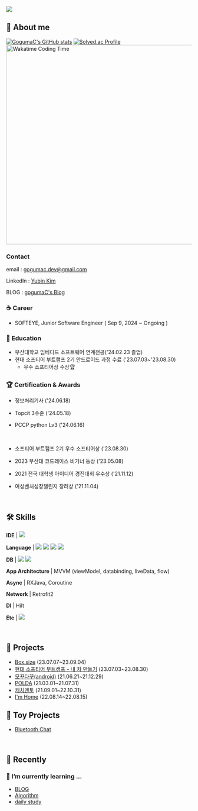 <img src="https://capsule-render.vercel.app/api?type=rect&height=150&text=gogumaC%20Github&fontAlign=50&theme=outrun&fontColor=000000" />


## 🐳 About me

[![GogumaC's GitHub stats](https://github-readme-stats.vercel.app/api?username=gogumaC)](https://github.com/anuraghazra/github-readme-stats) [![Solved.ac Profile](http://mazassumnida.wtf/api/v2/generate_badge?boj=kimu2371)](https://solved.ac/kimu2371/)
<a href="https://wakatime.com/@gogumac" target="_blank">
    <img src="https://github-readme-stats.vercel.app/api/wakatime?username=gogumac&layout=compact" alt="Wakatime Coding Time" width="540px">
</a>

### Contact 

email : gogumac.dev@gmail.com

LinkedIn : [Yubin Kim](https://www.linkedin.com/in/yubin-kim-067300208/)

BLOG : [gogumaC's Blog](https://gogumac.github.io/)

### ☕️ Career

- SOFTEYE, Junior Software Engineer ( Sep 9, 2024 ~ Ongoing ) 


### 🏫 Education 

- 부산대학교 임베디드 소프트웨어 연계전공('24.02.23 졸업)
- 현대 소프티어 부트캠프 2기 안드로이드 과정 수료 ('23.07.03~'23.08.30)
  - 우수 소프티어상 수상🏆

### 🏆 Certification & Awards

- 정보처리기사 ('24.06.18)

- Topcit 3수준 ('24.05.18)

- PCCP python Lv3 ('24.06.16)

<br>

- 소프티어 부트캠프 2기 우수 소프티어상 ('23.08.30) 

- 2023 부산대 코드레이스 비기너 동상 ('23.05.08)

- 2021 전국 대학생 아이디어 경진대회 우수상 ('21.11.12)

- 여성벤처성장챌린지 장려상 ('21.11.04)


<br>

## 🛠️ Skills
**IDE** | <img src="https://img.shields.io/badge/AndroidStudio-3DDC84?style=flat-square&logo=Android%20Studio&logoColor=white&style=social"/>

**Language** | <img src="https://img.shields.io/badge/Kotlin-7F52FF?style=flat-square&logo=Kotlin&logoColor=white&style=social"/>
<img src="https://img.shields.io/badge/Python-3776AB?style=flat-square&logo=Python&logoColor=white&style=social"/>
<img src="https://img.shields.io/badge/Java-007396?style=flat-square&logo=Java&logoColor=white&style=social"/>
<img src="https://img.shields.io/badge/C++-00599C?style=flat-square&logo=cplusplus&logoColor=white&style=social"/>

**DB** | <img src="https://img.shields.io/badge/SQLite-003B57?style=flat-square&logo=SQLite&logoColor=white&style=social"/>
<img src="https://img.shields.io/badge/Room-3DDC84?style=flat-square&logo=Room&logoColor=white&style=social"/>

**App Architecture** | MVVM (viewModel, databinding, liveData, flow)

**Async** |  RXJava, Coroutine

**Network** | Retrofit2

**DI** | Hilt

**Etc** | <img src="https://img.shields.io/badge/Firebase-FFCA28?style=flat-square&logo=Firebase&logoColor=white&style=social"/>



<br>

## 🚀 Projects

- [Box.size](https://github.com/Box-size/box.size-android) (23.07.07~23.09.04)
- [현대 소프티어 부트캠프 - 내 차 만들기](https://github.com/gogumaC/H6-CaArt) (23.07.03~23.08.30)
- [모꾸다꾸(android)](https://www.notion.so/ver-1-0-0-ver-1-12-1-1898e8cab0264b189782c9eb114cc943) (21.06.21~21.12.29)
- [POLDA](https://github.com/gogumaC/POLDA-android) (21.03.01~21.07.31)
- [캐치멘토](https://github.com/gogumaC/apptive_2021_catch_mento) (21.09.01~22.10.31)
- [I'm Home](https://github.com/gogumaC/ImHome) (22.08.14~22.08.15)

## 🧸 Toy Projects
- [Bluetooth Chat](https://github.com/gogumaC/bluetooth-chat) <!--(24.07.20~24.08.06)-->

<br>

## 🏃 Recently

### 🌱 I’m currently learning ...
- [BLOG](https://gogumac.github.io/)
- [Algorithm](https://github.com/gogumaC/algorithm)
- [daily study](https://chip-thought-999.notion.site/Daily-Study-436933fd83884cafa1d51cf02c5dbc66?pvs=4)

<!-- ### 🔭 I’m currently working on ...

- 조용한 코딩
<!-- - [DevPulse](https://github.com/gogumaC/DevPulse) -->
<!-- - [ClimbUp](https://github.com/gogumaC/ClimbUp) -->
  
<!-- ### 👀 I’m currently interested in

- 자동화-->

<br>






<!--Here are some ideas to get you started:

- 🔭 I’m currently working on ...
- 🌱 I’m currently learning ...
- 👯 I’m looking to collaborate on ...
- 🤔 I’m looking for help with ...
- 💬 Ask me about ...
- 📫 How to reach me: ...
- 😄 Pronouns: ...
- ⚡ Fun fact: ...
-->
